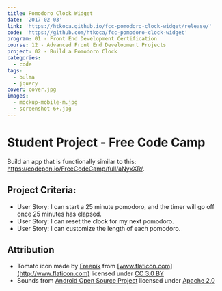 ```yaml
---
title: Pomodoro Clock Widget
date: '2017-02-03'
link: 'https://htkoca.github.io/fcc-pomodoro-clock-widget/release/'
code: 'https://github.com/htkoca/fcc-pomodoro-clock-widget'
program: 01 - Front End Development Certification
course: 12 - Advanced Front End Development Projects
project: 02 - Build a Pomodoro Clock
categories:
  - code
tags:
  - bulma
  - jquery
cover: cover.jpg
images:
  - mockup-mobile-m.jpg
  - screenshot-6+.jpg
---
```

# Student Project - Free Code Camp
Build an app that is functionally similar to this: https://codepen.io/FreeCodeCamp/full/aNyxXR/.

## Project Criteria:
* User Story: I can start a 25 minute pomodoro, and the timer will go off once 25 minutes has elapsed.
* User Story: I can reset the clock for my next pomodoro.
* User Story: I can customize the length of each pomodoro.

## Attribution
* Tomato icon made by [Freepik](http://www.freepik.com) from [www.flaticon.com](http://www.flaticon.com) licensed under [CC 3.0 BY](http://creativecommons.org/licenses/by/3.0/)
* Sounds from [Android Open Source Project](https://source.android.com/source/licenses.html) licensed under [Apache 2.0](http://www.apache.org/licenses/LICENSE-2.0)
